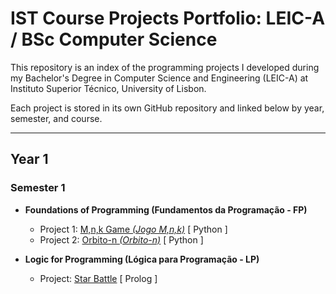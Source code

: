 # IST Course Projects Portfolio: LEIC-A / BSc Computer Science

This repository is an index of the programming projects I developed during my Bachelor's Degree in Computer Science and Engineering (LEIC-A) at Instituto Superior Técnico, University of Lisbon.

Each project is stored in its own GitHub repository and linked below by year, semester, and course.

---

## Year 1

### Semester 1

- **Foundations of Programming (Fundamentos da Programação - FP)**

  - Project 1: [M,n,k Game *(Jogo M,n,k)*](https://github.com/brunobrsr1/mnk-game) [ Python ]
  - Project 2: [Orbito-n *(Orbito-n)*](https://github.com/brunobrsr1/orbito-n) [ Python ]
- **Logic for Programming (Lógica para Programação - LP)**

  - Project: [Star Battle](https://github.com/brunobrsr1/star-battle) [ Prolog ]
